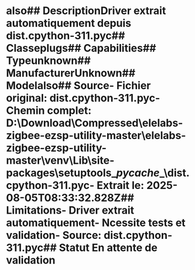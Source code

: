 # also##  DescriptionDriver extrait automatiquement depuis dist.cpython-311.pyc##  Classeplugs##  Capabilities##  Typeunknown##  ManufacturerUnknown##  Modelalso##  Source- **Fichier original**: dist.cpython-311.pyc- **Chemin complet**: D:\Download\Compressed\elelabs-zigbee-ezsp-utility-master\elelabs-zigbee-ezsp-utility-master\venv\Lib\site-packages\setuptools\__pycache__\dist.cpython-311.pyc- **Extrait le**: 2025-08-05T08:33:32.828Z##  Limitations- Driver extrait automatiquement- Ncessite tests et validation- Source: dist.cpython-311.pyc##  Statut En attente de validation